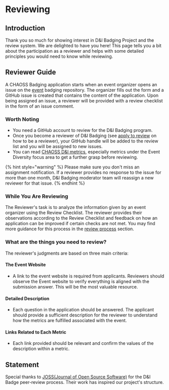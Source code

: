 # Reviewing

## Introduction

Thank you so much for showing interest in D&I Badging Project and the review system. We are delighted to have you here! This page tells you a bit about the participation as a reviewer and helps with some detailed principles you would need to know while reviewing.

## Reviewer Guide

A CHAOSS Badging application starts when an event organizer opens an issue on the [event](https://github.com/badging/event-diversity-and-inclusion) badging repository. The organizer fills out the form and a GitHub issue is created that contains the content of the application. Upon being assigned an issue, a reviewer will be provided with a review checklist in the form of an issue comment.

### Worth Noting

* You need a GitHub account to review for the D&I Badging program.
* Once you become a reviewer of D&I Badging \(see [apply to review](apply-to-review.md) on how to be a reviewer\), your GitHub handle will be added to the review list and you will be assigned to new issues.
* You can read [CHAOSS D&I metrics](https://github.com/chaoss/wg-diversity-inclusion/), especially metrics under the Event Diversity focus area to get a further grasp before reviewing.

{% hint style="warning" %}
Please make sure you don't miss an assignment notification. If a reviewer provides no response to the issue for more than one month, D&I Badging moderator team will reassign a new reviewer for that issue.
{% endhint %}

### While You Are Reviewing

The Reviewer's task is to analyze the information given by an event organizer using the Review Checklist. The reviewer provides their observations according to the Review Checklist and feedback on how an application can be improved if certain checks are not met. You may find more guidance for this process in the [review process](https://app.gitbook.com/@chaoss-project/s/badging/~/drafts/-MJirYUfuIbUmKKz6-6k/reviewing/review-checklist/@drafts) section.

### What are the things you need to review?

The reviewer's judgments are based on three main criteria:

#### The Event Website

* A link to the event website is required from applicants. Reviewers should observe the Event website to verify everything is aligned with the submission answer. This will be the most valuable resource.

#### Detailed Description

* Each question in the application should be answered. The applicant should provide a sufficient description for the reviewer to understand how the metrics are fulfilled associated with the event. 

#### Links Related to Each Metric

* Each link provided should be relevant and confirm the values of the description within a metric.

## Statement

Special thanks to [JOSS\(Journal of Open Source Software\)](https://joss.theoj.org/) for the D&I Badge peer-review process. Their work has inspired our project's structure.





